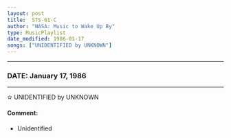 ```yaml
---
layout: post
title:  STS-61-C
author: "NASA: Music to Wake Up By"
type: MusicPlaylist
date_modified: 1986-01-17
songs: ["UNIDENTIFIED by UNKNOWN"]
---
```


----
### DATE: January 17, 1986
----
✫ UNIDENTIFIED by UNKNOWN

#### Comment:
* Unidentified



<br/>
<center>
	<a target="_blank"
	   href="https://twitter.com/intent/tweet?hashtags=Space,NASA,Playlist,NASAWakeupCalls,SpaceProgram&text={{ page.author}}, '{{ page.songs.first }}' {{ page.title }}, {{ page.date | date: '%B %d, %Y' }}. {{ site.url }}{{ page.url }}&via=nasawakeupcalls"><i class="fab fa-twitter" alt="Tweet this page" style="font-size: 1.3em;"></i></a>
	&nbsp; 	<i class="fas fa-user-astronaut" style="font-size: 1.5em;"></i> &nbsp;
    <a type="amzn" search="'UNIDENTIFIED by UNKNOWN'" category="popular music">
    <i class="fab fa-amazon" style="font-size: 1.3em;"></i></a>
</center>
